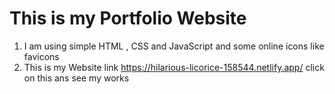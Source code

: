 # This is my Portfolio Website
1. I am using simple HTML , CSS and JavaScript and some online icons like favicons
2. This is my Website link https://hilarious-licorice-158544.netlify.app/ click on this ans see my works 
